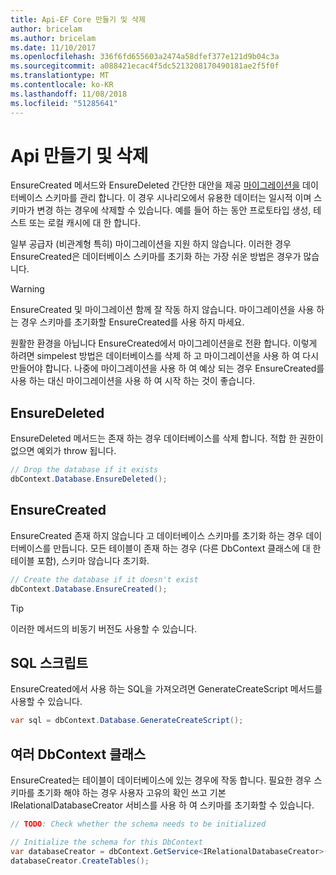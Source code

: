 ```yaml
---
title: Api-EF Core 만들기 및 삭제
author: bricelam
ms.author: bricelam
ms.date: 11/10/2017
ms.openlocfilehash: 336f6fd655603a2474a58dfef377e121d9b04c3a
ms.sourcegitcommit: a088421ecac4f5dc5213208170490181ae2f5f0f
ms.translationtype: MT
ms.contentlocale: ko-KR
ms.lasthandoff: 11/08/2018
ms.locfileid: "51285641"
---
```

# <a name="create-and-drop-apis"></a>Api 만들기 및 삭제

EnsureCreated 메서드와 EnsureDeleted 간단한 대안을 제공 [마이그레이션을](migrations/index.md) 데이터베이스 스키마를 관리 합니다. 이 경우 시나리오에서 유용한 데이터는 일시적 이며 스키마가 변경 하는 경우에 삭제할 수 있습니다. 예를 들어 하는 동안 프로토타입 생성, 테스트 또는 로컬 캐시에 대 한 합니다.

일부 공급자 (비관계형 특히) 마이그레이션을 지원 하지 않습니다. 이러한 경우 EnsureCreated은 데이터베이스 스키마를 초기화 하는 가장 쉬운 방법은 경우가 많습니다.

> [!WARNING]
> EnsureCreated 및 마이그레이션 함께 잘 작동 하지 않습니다. 마이그레이션을 사용 하는 경우 스키마를 초기화할 EnsureCreated를 사용 하지 마세요.

원활한 환경을 아닙니다 EnsureCreated에서 마이그레이션을로 전환 합니다. 이렇게 하려면 simpelest 방법은 데이터베이스를 삭제 하 고 마이그레이션을 사용 하 여 다시 만들어야 합니다. 나중에 마이그레이션을 사용 하 여 예상 되는 경우 EnsureCreated를 사용 하는 대신 마이그레이션을 사용 하 여 시작 하는 것이 좋습니다.

## <a name="ensuredeleted"></a>EnsureDeleted

EnsureDeleted 메서드는 존재 하는 경우 데이터베이스를 삭제 합니다. 적합 한 권한이 없으면 예외가 throw 됩니다.

``` csharp
// Drop the database if it exists
dbContext.Database.EnsureDeleted();
```

## <a name="ensurecreated"></a>EnsureCreated

EnsureCreated 존재 하지 않습니다 고 데이터베이스 스키마를 초기화 하는 경우 데이터베이스를 만듭니다. 모든 테이블이 존재 하는 경우 (다른 DbContext 클래스에 대 한 테이블 포함), 스키마 않습니다 초기화.

``` csharp
// Create the database if it doesn't exist
dbContext.Database.EnsureCreated();
```

> [!TIP]
> 이러한 메서드의 비동기 버전도 사용할 수 있습니다.

## <a name="sql-script"></a>SQL 스크립트

EnsureCreated에서 사용 하는 SQL을 가져오려면 GenerateCreateScript 메서드를 사용할 수 있습니다.

``` csharp
var sql = dbContext.Database.GenerateCreateScript();
```

## <a name="multiple-dbcontext-classes"></a>여러 DbContext 클래스

EnsureCreated는 테이블이 데이터베이스에 있는 경우에 작동 합니다. 필요한 경우 스키마를 초기화 해야 하는 경우 사용자 고유의 확인 쓰고 기본 IRelationalDatabaseCreator 서비스를 사용 하 여 스키마를 초기화할 수 있습니다.

``` csharp
// TODO: Check whether the schema needs to be initialized

// Initialize the schema for this DbContext
var databaseCreator = dbContext.GetService<IRelationalDatabaseCreator>();
databaseCreator.CreateTables();
```
